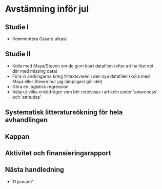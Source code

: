 # Avstämning inför jul

## Studie I
- Kommentera Oskars utkast

## Studie II

- Kolla med Maya/Steven om de gjort klart datafilen (efter att ha löst det där med missing data)
- Föra in ändringarna kring fritextsvaren i den nya datafilen (kolla med Maya eller Steven hur jag lämpligast gör det)
- Göra en logistisk regression 
- Välja ut vilka enkätfrågor som bör redovisas i artikeln under 'awareness' och 'attitudes'


## Systematisk litteratursökning för hela avhandlingen

## Kappan

## Aktivitet och finansieringsrapport


## Nästa handledning
- 11 januari?
